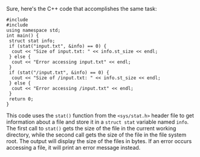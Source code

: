 Sure, here's the C++ code that accomplishes the same task:
```
#include 
#include 
using namespace std;
int main() {
 struct stat info;
 if (stat("input.txt", &info) == 0) {
  cout << "Size of input.txt: " << info.st_size << endl;
 } else {
  cout << "Error accessing input.txt" << endl;
 }
 if (stat("/input.txt", &info) == 0) {
  cout << "Size of /input.txt: " << info.st_size << endl;
 } else {
  cout << "Error accessing /input.txt" << endl;
 }
 return 0;
}
```
This code uses the `stat()` function from the `<sys/stat.h>` header file to get information about a file and store it in a `struct stat` variable named `info`. The first call to `stat()` gets the size of the file in the current working directory, while the second call gets the size of the file in the file system root. 
The output will display the size of the files in bytes. If an error occurs accessing a file, it will print an error message instead.

